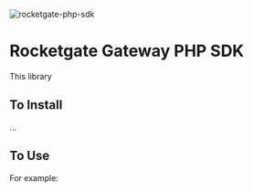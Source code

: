 ![rocketgate-php-sdk](http://rocketgate.com/images/logo_rocketgate.png)

Rocketgate Gateway PHP SDK
===========

This library

## To Install

...

## To Use

For example:
